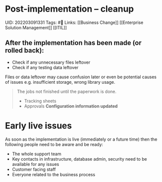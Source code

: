 # Post-implementation – cleanup
UID: 202203091331
Tags: #🌲 
Links: [[Business Change]] [[Enterprise Solution Management]] [[ITIL]]

## After the implementation has been made (or rolled back):
-   Check if any unnecessary files leftover
-   Check if any testing data leftover

Files or data leftover may cause confusion later or even be potential causes of issues e.g. insufficient storage, wrong library usage.

> The jobs not finished until the paperwork is done.
> -   Tracking sheets
> -   Approvals
> **Configuration information updated** 

# Early live issues
As soon as the implementation is live (immediately or a future time) then the following people need to be aware and be ready:
-   The whole support team 
-   Key contacts in infrastructure, database admin, security need to be available for any issues
-   Customer facing staff 
-   Everyone related to the business process